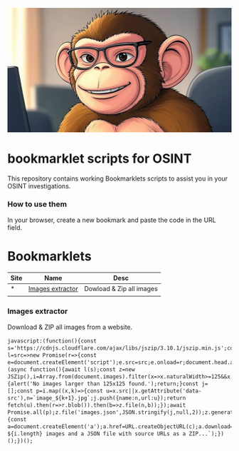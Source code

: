 ![Monkey's 4 OSINT](images/monkey-bookmarklet.png)


# bookmarklet scripts for OSINT
This repository contains working Bookmarklets scripts to assist you in your OSINT investigations.


### How to use them
In your browser, create a new bookmark and paste the code in the URL field. 


# Bookmarklets

| Site | Name | Desc |
|------|------|-------------|
| *    | [Images extractor](#Imagesextractor) | Dowload & Zip all images  |
|      |      |             |








### Images extractor
Download & ZIP all images from a website.
```
javascript:(function(){const s='https://cdnjs.cloudflare.com/ajax/libs/jszip/3.10.1/jszip.min.js';const l=src=>new Promise(r=>{const e=document.createElement('script');e.src=src;e.onload=r;document.head.appendChild(e);});(async function(){await l(s);const z=new JSZip(),i=Array.from(document.images).filter(x=>x.naturalWidth>=125&&x.naturalHeight>=125);if(!i.length){alert('No images larger than 125x125 found.');return;}const j=[];const p=i.map((x,k)=>{const u=x.src||x.getAttribute('data-src'),n=`image_${k+1}.jpg`;j.push({name:n,url:u});return fetch(u).then(r=>r.blob()).then(b=>z.file(n,b));});await Promise.all(p);z.file('images.json',JSON.stringify(j,null,2));z.generateAsync({type:'blob'}).then(c=>{const a=document.createElement('a');a.href=URL.createObjectURL(c);a.download='images_with_sources.zip';a.click();});alert(`Downloading ${i.length} images and a JSON file with source URLs as a ZIP...`);})();})();
```